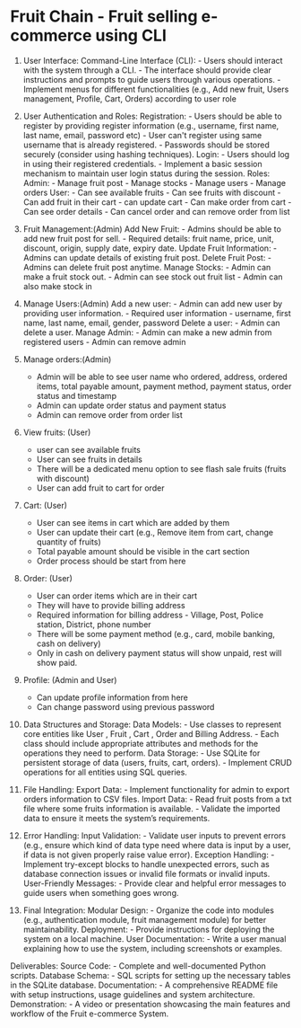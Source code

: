 # Fruit Chain - Fruit selling e-commerce using CLI

1. User Interface:
    Command-Line Interface (CLI):
        - Users should interact with the system through a CLI.
        - The interface should provide clear instructions and prompts to guide users through various operations.
        - Implement menus for different functionalities (e.g., Add new fruit, Users management, Profile, Cart, Orders) according to user role

2. User Authentication and Roles:
    Registration:
        - Users should be able to register by providing register information (e.g., username, first name, last name, email, password etc)
        - User can't register using same username that is already registered.
        - Passwords should be stored securely (consider using hashing techniques).
    Login:
        - Users should log in using their registered credentials.
        - Implement a basic session mechanism to maintain user login status during
        the session.
    Roles:
        Admin: 
            - Manage fruit post
            - Manage stocks
            - Manage users
            - Manage orders
        User:
            - Can see available fruits
            - Can see fruits with discount
            - Can add fruit in their cart
            - can update cart
            - Can make order from cart
            - Can see order details
            - Can cancel order and can remove order from list

3. Fruit Management:(Admin)
    Add New Fruit:
        - Admins should be able to add new fruit post for sell.
        - Required details: fruit name, price, unit, discount, origin, supply date, expiry date.
    Update Fruit Information:
        - Admins can update details of existing fruit post.
    Delete Fruit Post:
        - Admins can delete fruit post anytime.
    Manage Stocks:
        - Admin can make a fruit stock out.
        - Admin can see stock out fruit list
        - Admin can also make stock in

4. Manage Users:(Admin)
    Add a new user:
        - Admin can add new user by providing user information.
        - Required user information - username, first name, last name, email, gender, password
    Delete a user:
        - Admin can delete a user.
    Manage Admin:
        - Admin can make a new admin from registered users
        - Admin can remove admin

5. Manage orders:(Admin)
    - Admin will be able to see user name who ordered, address, ordered items, total payable amount, payment method, payment status, order status and timestamp
    - Admin can update order status and payment status
    - Admin can remove order from order list

6. View fruits: (User)
    - user can see available fruits
    - User can see fruits in details
    - There will be a dedicated menu option to see flash sale fruits (fruits with discount)
    - User can add fruit to cart for order

7. Cart: (User)
    - User can see items in cart which are added by them
    - User can update their cart (e.g., Remove item from cart, change quantity of fruits)
    - Total payable amount should be visible in the cart section
    - Order process should be start from here

8. Order: (User)
    - User can order items which are in their cart
    - They will have to provide billing address
    - Required information for billing address - Village, Post, Police station, District, phone number
    - There will be some payment method (e.g., card, mobile banking, cash on delivery)
    - Only in cash on delivery payment status will show unpaid, rest will show paid.

9. Profile: (Admin and User)
    - Can update profile information from here
    - Can change password using previous password

10. Data Structures and Storage:
    Data Models:
        - Use classes to represent core entities like User , Fruit , Cart , Order and Billing Address.
        - Each class should include appropriate attributes and methods for the operations they need to perform.
    Data Storage:
        - Use SQLite for persistent storage of data (users, fruits, cart, orders).
        - Implement CRUD operations for all entities using SQL queries.
        
11. File Handling:
    Export Data:
        - Implement functionality for admin to export orders information to CSV files.
    Import Data:
        - Read fruit posts from a txt file where some fruits information is available.
        - Validate the imported data to ensure it meets the system’s requirements.

12. Error Handling:
    Input Validation:
        - Validate user inputs to prevent errors (e.g., ensure which kind of data type need where data is input by a user, if data is not given properly raise value error).
    Exception Handling:
        - Implement try-except blocks to handle unexpected errors, such as database connection issues or invalid file formats or invalid inputs.
    User-Friendly Messages:
        - Provide clear and helpful error messages to guide users when something goes wrong.

13. Final Integration:
    Modular Design:
        - Organize the code into modules (e.g., authentication module, fruit management module) for better maintainability.
    Deployment:
        - Provide instructions for deploying the system on a local machine.
    User Documentation:
        - Write a user manual explaining how to use the system, including screenshots or examples.

Deliverables:
    Source Code:
        - Complete and well-documented Python scripts.
    Database Schema:
        - SQL scripts for setting up the necessary tables in the SQLite database.
    Documentation:
        - A comprehensive README file with setup instructions, usage guidelines and system architecture.
    Demonstration:
        - A video or presentation showcasing the main features and workflow of the Fruit e-commerce System.
